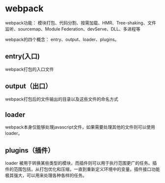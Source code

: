 # webpack


webpack功能： 模块打包、代码分割、按需加载、HMR、Tree-shaking、文件监听、sourcemap、Module Federation、devServe、DLL、多进程等

webpack的四个概念： entry、output、loader、plugins。

##  entry(入口)

webpack打包的入口文件 


## output（出口）

webpack打包后的文件输出的目录以及这些文件的命名方式


## loader

webpack本身仅能够处理javascript文件，如果需要处理其他的文件则可以使用loader。


## plugins（插件）

loader 被用于转换某些类型的模块，而插件则可以用于执行范围更广的任务。插件的范围包括，从打包优化和压缩，一直到重新定义环境中的变量。插件接口功能极其强大，可以用来处理各种各样的任务。

